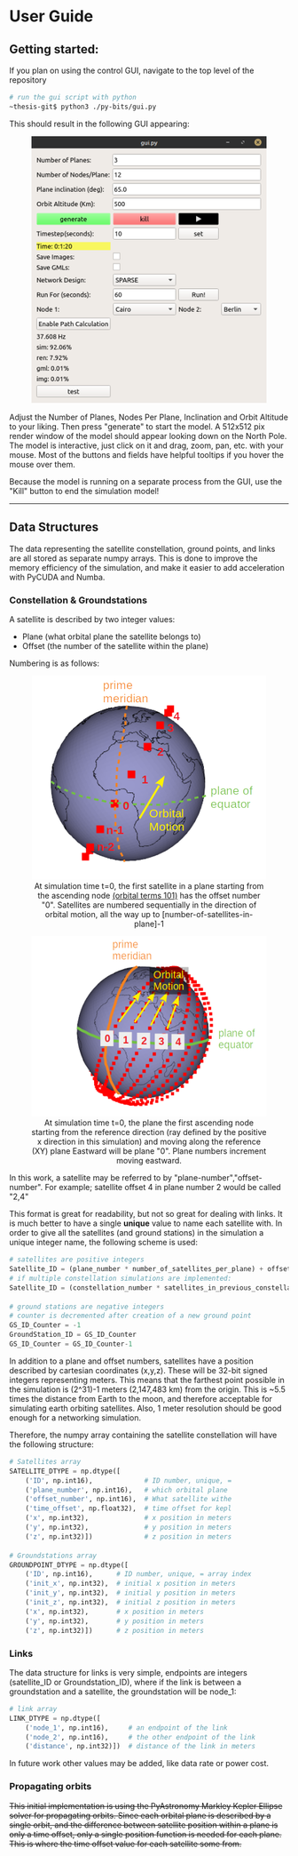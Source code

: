 # User Guide

## Getting started:

If you plan on using the control GUI, navigate to the top level of the repository
```bash
# run the gui script with python
~thesis-git$ python3 ./py-bits/gui.py
```

This should result in the following GUI appearing:

<center>
<figure>
  <img src="./pics/gui_ex.png" alt="pic of gui"/>
</figure>
</center>

Adjust the Number of Planes, Nodes Per Plane, Inclination and Orbit Altitude to your liking.
Then press "generate" to start the model. A 512x512 pix render window of the model should appear looking down on the North Pole. The model is interactive, just click on it and drag, zoom, pan, etc. with your mouse. Most of the buttons and fields have helpful tooltips if you hover the mouse over them.

Because the model is running on a separate process from the GUI, use the "Kill" button to end the simulation model!

___
## Data Structures

The data representing the satellite constellation, ground points, and links are all stored as separate numpy arrays. This is done to improve the memory efficiency of the simulation, and make it easier to add acceleration with PyCUDA and Numba.

### Constellation & Groundstations

A satellite is described by two integer values:
* Plane (what orbital plane the satellite belongs to)
* Offset (the number of the satellite within the plane)

Numbering is as follows:

<center>
<figure>
  <img src="./pics/satellite_intra_plane_numbering.png" alt="image of satellite intra plane numbering"/>
  <figcaption>At simulation time t=0, the first satellite in a plane starting from the ascending node <a href="https://en.wikipedia.org/wiki/Orbital_elements">(orbital terms 101)</a>  has the offset number "0".  Satellites are numbered sequentially in the direction of orbital motion, all the way up to [number-of-satellites-in-plane]-1 </figcaption>
</figure>

<figure>
  <img src="./pics/plane_numbering.png" alt="image of satellite intra plane numbering"/>
  <figcaption>At simulation time t=0, the plane the first ascending node starting from the reference direction (ray defined by the positive x direction in this simulation) and moving along the reference (XY) plane Eastward will be plane "0". Plane numbers increment moving eastward.  </figcaption>
</figure>

</center>


In this work, a satellite may be referred to by "plane-number","offset-number". For example; satellite offset 4 in plane number 2 would be called "2,4"

This format is great for readability, but not so great for dealing with links. It is much better to have a single **unique** value to name each satellite with. In order to give all the satellites (and ground stations) in the simulation a unique integer name, the following scheme is used:
```python
# satellites are positive integers
Satellite_ID = (plane_number * number_of_satellites_per_plane) + offset_number
# if multiple constellation simulations are implemented:
Satellite_ID = (constellation_number * satellites_in_previous_constellation) + (plane_number * number_of_satellites_per_plane) + offset_number

# ground stations are negative integers
# counter is decremented after creation of a new ground point
GS_ID_Counter = -1
GroundStation_ID = GS_ID_Counter
GS_ID_Counter = GS_ID_Counter-1
```

In addition to a plane and offset numbers, satellites have a position described by cartesian coordinates (x,y,z). These will be 32-bit signed integers representing meters. This means that the farthest point possible in the simulation is (2^31)-1 meters (2,147,483 km) from the origin. This is ~5.5 times the distance from Earth to the moon, and therefore acceptable for simulating earth orbiting satellites. Also, 1 meter resolution should be good enough for a networking simulation.

Therefore, the numpy array containing the satellite constellation will have the following structure:

```python
# Satellites array
SATELLITE_DTYPE = np.dtype([
	('ID', np.int16),             # ID number, unique, =
	('plane_number', np.int16),   # which orbital plane
	('offset_number', np.int16),  # What satellite withe
	('time_offset', np.float32),  # time offset for kepl
	('x', np.int32),              # x position in meters
	('y', np.int32),              # y position in meters
	('z', np.int32)])             # z position in meters

# Groundstations array
GROUNDPOINT_DTYPE = np.dtype([
	('ID', np.int16),      # ID number, unique, = array index
	('init_x', np.int32),  # initial x position in meters
	('init_y', np.int32),  # initial y position in meters
	('init_z', np.int32),  # initial z position in meters
	('x', np.int32),       # x position in meters
	('y', np.int32),       # y position in meters
	('z', np.int32)])      # z position in meters
```

### Links

The data structure for links is very simple, endpoints are integers (satellite_ID or Groundstation_ID), where if the link is between a groundstation and a satellite, the groundstation will be node_1:

```python
# link array
LINK_DTYPE = np.dtype([
	('node_1', np.int16),     # an endpoint of the link
	('node_2', np.int16),     # the other endpoint of the link
	('distance', np.int32)])  # distance of the link in meters
```
In future work other values may be added, like data rate or power cost.


### Propagating orbits

~~This initial implementation is using the PyAstronomy Markley Kepler Ellipse solver for propagating orbits. Since each orbital plane is described by a single orbit, and the difference between satellite position within a plane is only a time offset, only a single position function is needed for each plane. This is where the time offset value for each satellite some from.~~



